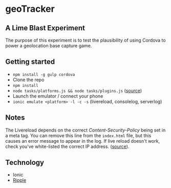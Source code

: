 # geoTracker
## A Lime Blast Experiment

The purpose of this experiment is to test the plausibility of using Cordova to power a geolocation base capture game.

## Getting started

- `npm install -g gulp cordova`
- Clone the repo
- `npm install`
- `node tasks/platforms.js && node tasks/plugins.js` ([source](http://jbavari.github.io/blog/2014/06/24/managing-cordova-plugins-with-package-dot-json-and-hooks/))
- Launch the emulator / connect your phone
- `ionic emulate <platform> -l -c -s` (livereload, consolelog, serverlog)

## Notes

The Livereload depends on the correct *Content-Security-Policy* being set in a meta tag. You can remove this line from the `index.html` file, but this causes an error message to appear in the log. If live reload doesn't work, check you've white-listed the correct IP address. ([source](http://forum.ionicframework.com/t/solution-for-livereload-problems-with-new-csp-rules/25449)).

## Technology

- Ionic
- [Ripple](https://bradb.net/improving-the-quality-assurance-process/)
